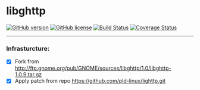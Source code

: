 
# libghttp

[![GitHub version](https://badge.fury.io/gh/aggresss%2Flibghttp.svg)](https://badge.fury.io/gh/aggresss%2Flibghttp)
[![GitHub license](https://img.shields.io/github/license/aggresss/libghttp.svg)](https://github.com/aggresss/libghttp/blob/master/LICENSE)
[![Build Status](https://www.travis-ci.org/aggresss/libghttp.svg?branch=master)](https://www.travis-ci.org/aggresss/libghttp)
[![Coverage Status](https://coveralls.io/repos/github/aggresss/libghttp/badge.svg?branch=master)](https://coveralls.io/github/aggresss/libghttp?branch=master)

---

### Infrasturcture:

- [x] Fork from http://ftp.gnome.org/pub/GNOME/sources/libghttp/1.0/libghttp-1.0.9.tar.gz
- [x] Apply patch from repo https://github.com/pld-linux/lighttp.git
